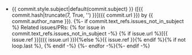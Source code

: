 - {{ commit.style.subject|default(commit.subject) }} ([{{ commit.hash|truncate(7, True, '') }}]({{ commit.url }}) by {{ commit.author_name }}).
{%- if commit.text_refs.issues_not_in_subject %} Related issues/PRs: {% for issue in commit.text_refs.issues_not_in_subject -%}
{% if issue.url %}[{{ issue.ref }}]({{ issue.url }}){%else %}{{ issue.ref }}{% endif %}{% if not loop.last %}, {% endif -%}
{%- endfor -%}{%- endif -%}
